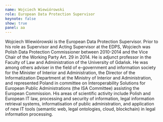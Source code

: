 ```yaml
---
name: Wojciech Wiewiórowski
role: European Data Protection Supervisor
keynote: false
show: true
panel: aa
---
```


Wojciech Wiewiórowski is the European Data Protection Supervisor. Prior to his role as Supervisor and Acting Supervisor at the EDPS, Wojciech was Polish Data Protection Commissioner between 2010-2014 and the Vice Chair of the Working Party Art. 29 in 2014. He is adjunct professor in the Faculty of Law and Administration of the University of Gdańsk. He was among others adviser in the field of e-government and information society for the Minister of Interior and Administration, the Director of the Informatization Department at the Ministry of Interior and Administration, and represented Poland in committee on Interoperability Solutions for European Public Administrations (the ISA Committee) assisting the European Commission. His areas of scientific activity include Polish and European IT law, processing and security of information, legal information retrieval systems, informatisation of public administration, and application of new IT tools (semantic web, legal ontologies, cloud, blockchain) in legal information processing.

